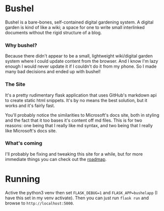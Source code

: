 # Bushel
Bushel is a bare-bones, self-contained digital gardening system. A digital garden is kind of like a wiki; a space for one to write small interlinked documents without the rigid structure of a blog.

### Why bushel?
Because there didn't appear to be a small, lightweight wiki/digital garden system where I could update content from the browser. And I know I'm lazy enough I would never update it if I couldn't do it from my phone. So I made many bad decisions and ended up with bushel!

### The Site
It's a pretty rudimentary flask application that uses GitHub's markdown api to create static html snippets. It's by no means the best solution, but it works and it's fairly fast.

You'll probably notice the similarities to Microsoft's docs site, both in styling and the fact that it too bases it's content off md files. This is for two reasons: one being that I really like md syntax, and two being that I really like Microsoft's docs site.

### What's coming
I'll probably be fixing and tweaking this site for a while, but for more immediate things you can check out the [roadmap](https://bushel-app.com/root/introduction/bushels-roadmap).

# Running
Active the python3 venv then set `FLASK_DEBUG=1` and `FLASK_APP=bushelapp` (I have this set in my venv activate). Then you can just run `flask run` and browse to `http://localhost:5000`.